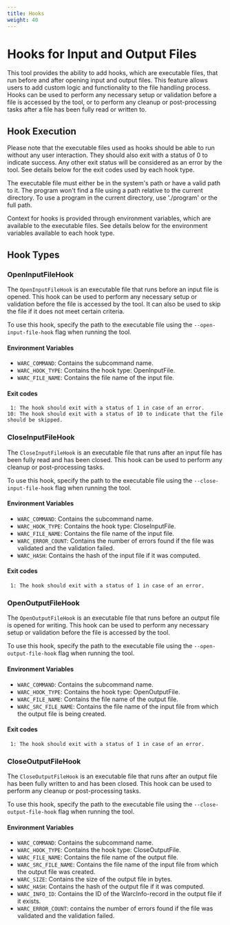 ```yaml
---
title: Hooks
weight: 40
---
```


# Hooks for Input and Output Files

This tool provides the ability to add hooks, which are executable files, that run before and after opening input and output files.
This feature allows users to add custom logic and functionality to the file handling process.
Hooks can be used to perform any necessary setup or validation before a file is accessed by the tool,
or to perform any cleanup or post-processing tasks after a file has been fully read or written to.

## Hook Execution
Please note that the executable files used as hooks should be able to run without any user interaction.
They should also exit with a status of 0 to indicate success. Any other exit status will be considered as an error by the tool.
See details below for the exit codes used by each hook type.

The executable file must either be in the system's path or have a valid path to it.
The program won't find a file using a path relative to the current directory. To use a program in the current directory, use './program' or the full path.

Context for hooks is provided through environment variables, which are available to the executable files.
See details below for the environment variables available to each hook type.

## Hook Types

### OpenInputFileHook

The `OpenInputFileHook` is an executable file that runs before an input file is opened.
This hook can be used to perform any necessary setup or validation before the file is accessed by the tool.
It can also be used to skip the file if it does not meet certain criteria.

To use this hook, specify the path to the executable file using the `--open-input-file-hook` flag when running the tool.

#### Environment Variables
* `WARC_COMMAND`: Contains the subcommand name.
* `WARC_HOOK_TYPE`: Contains the hook type: OpenInputFile.
* `WARC_FILE_NAME`: Contains the file name of the input file.

#### Exit codes
     1: The hook should exit with a status of 1 in case of an error.
    10: The hook should exit with a status of 10 to indicate that the file should be skipped.

### CloseInputFileHook

The `CloseInputFileHook` is an executable file that runs after an input file has been fully read and has been closed.
This hook can be used to perform any cleanup or post-processing tasks.

To use this hook, specify the path to the executable file using the `--close-input-file-hook` flag when running the tool.

#### Environment Variables
* `WARC_COMMAND`: Contains the subcommand name.
* `WARC_HOOK_TYPE`: Contains the hook type: CloseInputFile.
* `WARC_FILE_NAME`: Contains the file name of the input file.
* `WARC_ERROR_COUNT`: Contains the number of errors found if the file was validated and the validation failed.
* `WARC_HASH`: Contains the hash of the input file if it was computed.

#### Exit codes
     1: The hook should exit with a status of 1 in case of an error.

### OpenOutputFileHook

The `OpenOutputFileHook` is an executable file that runs before an output file is opened for writing.
This hook can be used to perform any necessary setup or validation before the file is accessed by the tool.

To use this hook, specify the path to the executable file using the `--open-output-file-hook` flag when running the tool.

#### Environment Variables
* `WARC_COMMAND`: Contains the subcommand name.
* `WARC_HOOK_TYPE`: Contains the hook type: OpenOutputFile.
* `WARC_FILE_NAME`: Contains the file name of the output file.
* `WARC_SRC_FILE_NAME`: Contains the file name of the input file from which the output file is being created.

#### Exit codes
     1: The hook should exit with a status of 1 in case of an error.

### CloseOutputFileHook

The `CloseOutputFileHook` is an executable file that runs after an output file has been fully written to and has been closed.
This hook can be used to perform any cleanup or post-processing tasks.

To use this hook, specify the path to the executable file using the `--close-output-file-hook` flag when running the tool.

#### Environment Variables
* `WARC_COMMAND`: Contains the subcommand name.
* `WARC_HOOK_TYPE`: Contains the hook type: CloseOutputFile.
* `WARC_FILE_NAME`: Contains the file name of the output file.
* `WARC_SRC_FILE_NAME`: Contains the file name of the input file from which the output file was created.
* `WARC_SIZE`: Contains the size of the output file in bytes.
* `WARC_HASH`: Contains the hash of the output file if it was computed.
* `WARC_INFO_ID`: Contains the ID of the WarcInfo-record in the output file if it exists.
* `WARC_ERROR_COUNT`: contains the number of errors found if the file was validated and the validation failed.

